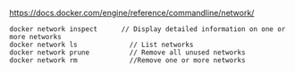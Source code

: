 https://docs.docker.com/engine/reference/commandline/network/

```
docker network inspect	    // Display detailed information on one or more networks
docker network ls	          // List networks
docker network prune	      // Remove all unused networks
docker network rm	          //Remove one or more networks
```
